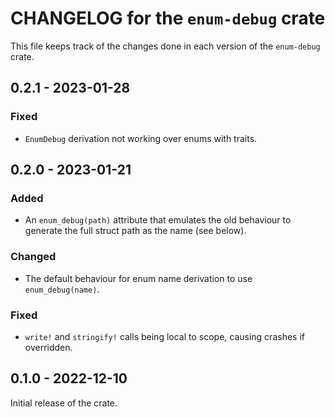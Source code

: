 # CHANGELOG for the `enum-debug` crate
This file keeps track of the changes done in each version of the `enum-debug` crate.

## 0.2.1 - 2023-01-28
### Fixed
- `EnumDebug` derivation not working over enums with traits.

## 0.2.0 - 2023-01-21
### Added
- An `enum_debug(path)` attribute that emulates the old behaviour to generate the full struct path as the name (see below).

### Changed
- The default behaviour for enum name derivation to use `enum_debug(name)`.

### Fixed
- `write!` and `stringify!` calls being local to scope, causing crashes if overridden.

## 0.1.0 - 2022-12-10
Initial release of the crate.
